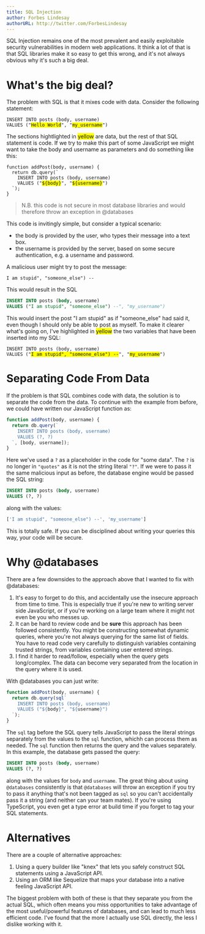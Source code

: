 ```yaml
---
title: SQL Injection
author: Forbes Lindesay
authorURL: http://twitter.com/ForbesLindesay
---
```


SQL Injection remains one of the most prevalent and easily exploitable security vulnerabilities in modern web applications. It think a lot of that is that SQL libraries make it so easy to get this wrong, and it's not always obvious why it's such a big deal.

# What's the big deal?

The problem with SQL is that it mixes code with data. Consider the following statement:

<!-- ```sql
INSERT INTO posts (body, username)
VALUES ("Hello World", "my_username")
``` -->

<pre><code class="hljs css language-sql"><span class="hljs-keyword">INSERT</span> <span class="hljs-keyword">INTO</span> posts (<span class="hljs-keyword">body</span>, username)
<span class="hljs-keyword">VALUES</span> (<span class="hljs-string">"<span style="background:yellow">Hello World</span>"</span>, <span class="hljs-string">"<span style="background:yellow">my_username</span>"</span>)
</code></pre>

The sections hightlighted in <span class="hljs-string" style="background:yellow">yellow</span> are data, but the rest of that SQL statement is code. If we try to make this part of some JavaScript we might want to take the body and username as parameters and do something like this:

<!-- ```js
function addPost(body, username) {
  return db.query(`
    INSERT INTO posts (body, username)
    VALUES ("${body}", "${username}")
  `);
}
``` -->

<pre><code class="hljs css language-js"><span class="hljs-function"><span class="hljs-keyword">function</span> <span class="hljs-title">addPost</span>(<span class="hljs-params">body, username</span>) </span>{
  <span class="hljs-keyword">return</span> db.query(<span class="hljs-string">`
    INSERT INTO posts (body, username)
    VALUES ("<span class="hljs-subst" style="background:yellow">${body}</span>", "<span class="hljs-subst" style="background:yellow">${username}</span>")
  `</span>);
}
</code></pre>

> N.B. this code is not secure in most database libraries and would therefore throw an exception in @databases

This code is invitingly simple, but consider a typical scenario:

 - the body is provided by the user, who types their message into a text box.
 - the username is provided by the server, based on some secure authentication, e.g. a username and password.

A malicious user might try to post the message:

```
I am stupid", "someone_else") --
```

This would result in the SQL

```sql
INSERT INTO posts (body, username)
VALUES ("I am stupid", "someone_else") --", "my_username")
```

This would insert the post "I am stupid" as if "someone_else" had said it, even though I should only be able to post as myself. To make it clearer what's going on, I've highlighted in <span class="hljs-string" style="background:yellow">yellow</span> the two variables that have been inserted into my SQL:

<pre><code class="hljs css language-sql"><span class="hljs-keyword">INSERT</span> <span class="hljs-keyword">INTO</span> posts (<span class="hljs-keyword">body</span>, username)
<span class="hljs-keyword">VALUES</span> (<span class="hljs-string">"<span style="background:yellow">I am stupid"</span></span><span style="background:yellow">, <span class="hljs-string">"someone_else"</span>) </span><span class="hljs-comment"><span style="background:yellow">--</span>", "<span style="background:yellow">my_username</span>")</span>
</code></pre>

# Separating Code From Data

If the problem is that SQL combines code with data, the solution is to separate the code from the data. To continue with the example from before, we could have written our JavaScript function as:

```js
function addPost(body, username) {
  return db.query(`
    INSERT INTO posts (body, username)
    VALUES (?, ?)
  `, [body, username]);
}
```

Here we've used a `?` as a placeholder in the code for "some data". The `?` is no longer in `"quotes"` as it is not the string literal `"?"`. If we were to pass it the same malicious input as before, the database engine would be passed the SQL string:

```sql
INSERT INTO posts (body, username)
VALUES (?, ?)
```

along with the values:

```js
['I am stupid", "someone_else") --', 'my_username']
```

This is totally safe. If you can be disciplined about writing your queries this way, your code will be secure.

# Why @databases

There are a few downsides to the approach above that I wanted to fix with @databases:

1. It's easy to forget to do this, and accidentally use the insecure approach from time to time. This is especially true if you're new to writing server side JavaScript, or if you're working on a large team where it might not even be you who messes up.
2. It can be hard to review code and be **sure** this approach has been followed consistently. You might be constructing somewhat dynamic queries, where you're not always querying for the same list of fields. You have to read code very carefully to distinguish variables containing trusted strings, from variables containing user entered strings.
3. I find it harder to read/follow, especially when the query gets long/complex. The data can become very separated from the location in the query where it is used.

With @databases you can just write:

```js
function addPost(body, username) {
  return db.query(sql`
    INSERT INTO posts (body, username)
    VALUES ("${body}", "${username}")
  `);
}
```

The `sql` tag before the SQL query tells JavaScript to pass the literal strings separately from the values to the `sql` function, whichh can process them as needed. The `sql` function then returns the query and the values separately.  In this example, the database gets passed the query:

```sql
INSERT INTO posts (body, username)
VALUES (?, ?)
```

along with the values for `body` and `username`. The great thing about using `@databases` consistently is that `@databases` will throw an exception if you try to pass it anything that's not been tagged as `sql` so you can't accidentally pass it a string (and neither can your team mates). If you're using TypeScript, you even get a type error at build time if you forget to tag your SQL statements.

# Alternatives

There are a couple of alternative approaches:

1. Using a query builder like "knex" that lets you safely construct SQL statements using a JavaScript API.
2. Using an ORM like Sequelize that maps your database into a native feeling JavaScript API.

The biggest problem with both of these is that they separate you from the actual SQL, which often means you miss opportunities to take advantage of the most useful/powerful features of databases, and can lead to much less efficient code. I've found that the more I actually use SQL directly, the less I dislike working with it.